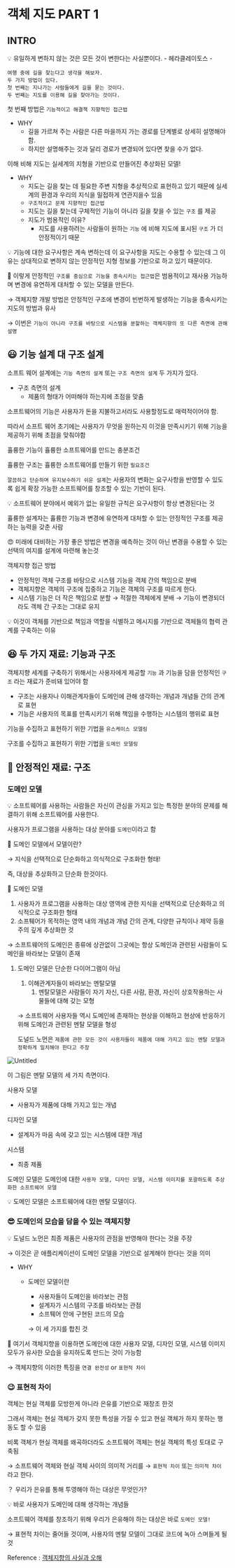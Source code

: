 # 객체 지도 PART 1

## INTRO

<aside>
💡 유일하게 변하지 않는 것은 모든 것이 변한다는 사실뿐이다.
                                                          - 헤라클레이토스 -

</aside>

```
여행 중에 길을 찾는다고 생각을 해보자.
두 가지 방법이 있다.
첫 번째는 지나가는 사람들에게 길을 묻는 것이다.
두 번째는 지도를 이용해 길을 찾아가는 것이다.
```

첫 번째 방법은 `기능적이고 해결책 지향적인 접근법`

- WHY
    - 길을 가르쳐 주는 사람은 다른 마을까지 가는 경로를 단계별로 상세히 설명해야함.
    - 하지만 설명해주는 것과 달리 경로가 변경되어 있다면 찾을 수가 없다.

이해 비해 지도는 실세계의 지형을 기반으로 만들어진 추상화된 모델!

- WHY
    - 지도는 길을 찾는 데 필요한 주변 지형을 추상적으로 표현하고 있기 때문에 실세계의 환경과 우리의 지식을 밀접하게 연관지을수 있음
    - `구조적이고 문제 지향적인 접근법`
    - 지도는 길을 찾는데 구체적인 기능이 아니라 길을 찾을 수 있는 `구조` 를 제공
    - 지도가 범용적인 이유?
        - 지도를 사용하려는 사람들이 원하는 `기능` 에 비해 지도에 표시된 `구조` 가 더 안정적이기 때문

<aside>
💡 기능에 대한 요구사항은 계속 변하는데 이 요구사항을 지도는 수용할 수 있는데 그 이유는 상대적으로 변하지 않는 안정적인 지형 정보를 기반으로 하고 있기 때문이다.

</aside>

🚩 이렇게 안정적인 `구조를 중심으로 기능을 종속시키는 접근법`은 범용적이고 재사용 가능하며 변경에 유연하게 대처할 수 있는 모델을 만든다.

→ 객체지향 개발 방법은 안정적인 구조에 변경이 빈번하게 발생하는 기능을 종속시키는 지도의 방법과 유사

→ 이번은 `기능이 아니라 구조를 바탕으로 시스템을 분할하는 객체지향의 또 다른 측면에 관해 설명` 

## 😃 기능 설계 대 구조 설계

소프트 웨어 설계에는 `기능 측면의 설계` 또는 `구조 측면의 설계` 두 가지가 있다.

- 구조 측면의 설계
    - 제품의 형태가 어떠해야 하는지에 초점을 맞춤

소프트웨어의 기능은 사용자가 돈을 지불하고서라도 사용할정도로 매력적이어야 함.

따라서 소프트 웨어 초기에는 사용자가 무엇을 원하는지 이것을 만족시키기 위해 기능을 제공하기 위해 초점을 맞춰야함

휼륭한 기능이 휼륭한 소프트웨어를 만드는 충분조건

휼륭한 구조는 휼륭한 소프트웨어를 만들기 위한 `필요조건`

`깔끔하고 단순하며 유지보수하기 쉬운 설계`는 사용자의 변화는 요구사항을 반영할 수 있도록 쉽게 확장 가능한 소프트웨어를 창조할 수 있는 기반이 된다.

<aside>
💡 소프트웨어 분야에서 예외가 없는 유일한 규칙은 요구사항이 항상 변경된다는 것

</aside>

휼륭한 설계자는 휼륭한 기능과 변경에 유연하게 대처할 수 있는 안정적인 구조를 제공하는 능력을 갖춘 사람

😍 미래에 대비하는 가장 좋은 방법은 변경을 예측하는 것이 아닌 변경을 수용할 수 있는 선택의 여지를 설계에 마련해 놓는것

객체지향 접근 방법

- 안정적인 객체 구조를 바탕으로 시스템 기능을 객체 간의 책임으로 분배
- 객체지향은 객체의 구조에 집중하고 기능은 객체의 구조를 따르게 한다.
- 시스템 기능은 더 작은 책임으로 분할 → 적절한 객체에게 분배 → 기능이 변경되더라도 객체 간 구조는 그대로 유지

<aside>
💡 이것이 객체를 기반으로 책임과 역할을 식별하고 메시지를 기반으로 객체들의 협력 관계를 구축하는 이유

</aside>

## 😆 두 가지 재료: 기능과 구조

객체지향 세계를 구축하기 위해서는 사용자에게 제공할 `기능` 과 기능을 담을 안정적인 `구조` 라는 재료가 준비돼 있어야 함

- 구조는 사용자나 이해관계자들이 도메인에 관해 생각하는 개념과 개념들 간의 관계로 표현
- 기능은 사용자의 목표를 만족시키기 위해 책임을 수행하는 시스템의 행위로 표현

기능을 수집하고 표현하기 위한 기법을 `유스케이스 모델링` 

구조를 수집하고 표현하기 위한 기법을 `도메인 모델링` 

## 🥸 안정적인 재료: 구조

### 도메인 모델

<aside>
💡 소프트웨어를 사용하는 사람들은 자신이 관심을 가지고 있는 특정한 분야의 문제를 해결하기 위해 소프트웨어를 사용한다.

</aside>

사용자가 프로그램을 사용하는 대상 분야를 `도메인`이라고 함

🥸 도메인 모델에서 모델이란?

→ 지식을 선택적으로 단순화하고 의식적으로 구조화한 형태!

즉, 대상을 추상화하고 단순화 한것이다.

🤩 도메인 모델

1. 사용자가 프로그램을 사용하는 대상 영역에 관한 지식을 선택적으로 단순화하고 의식적으로 구조화한 형태
2. 소프퉤어가 목적하는 영역 내의 개념과 개념 간의 관계, 다양한 규칙이나 제약 등을 주의 깊게 추상화한 것

→ 소프트웨어의 도메인은 종류에 상관없이 그곳에는 항상 도메인과 관련된 사람들이 도메인을 바라보는 모델이 존재

1. 도메인 모델은 단순한 다이어그램이 아님
    1. 이해관계자들이 바라보는 멘탈모델
        1. 멘탈모델은 사람들이 자기 자신, 다른 사람, 환경, 자신이 상호작용하는 사물들에 대해 갖는 모형
    
    → 소프트웨어 사용자들 역시 도메인에 존재하는 현상을 이해하고 현상에 반응하기 위해 도메인과 관련된 멘탈 모델을 형성
    
    도널드 노먼은 `제품에 관한 모든 것이 사용자들이 제품에 대해 가지고 있는 멘탈 모델과 정확하게 일치해야 한다고 주장`
    

![Untitled](https://user-images.githubusercontent.com/68279162/170840655-2b9748c7-0791-4fe4-be82-f832f74d04c4.png)


이 그림은 멘탈 모델의 세 가지 측면이다.

사용자 모델

- 사용자가 제품에 대해 가지고 있는 개념

디자인 모델

- 설계자가 마음 속에 갖고 있는 시스템에 대한 개념

시스템

- 최종 제품

도메인 모델은 도메인에 대한 `사용자 모델, 디자인 모델, 시스템 이미지를 포괄하도록 추상화한 소프트웨어 모델`

<aside>
💡 도메인 모델은 소프트웨어에 대한 멘탈 모델이다.

</aside>

### 😎 도메인의 모습을 담을 수 있는 객체지향

<aside>
💡 도널드 노먼은 최종 제품은 사용자의 관점을 반영해야 한다는 것을 주장

</aside>

→ 이것은 곧 애플리케이션이 도메인 모델을 기반으로 설계해야 한다는 것을 의미

- WHY
    - 도메인 모델이란
        - 사용자들이 도메인을 바라보는 관점
        - 설계자가 시스템의 구조를 바라보는 관점
        - 소프퉤어 안에 구현된 코드의 모습
    
       → 이 세 가지를 합친 것
    

🚩 여기서 객체지향을 이용하면 도메인에 대한 사용자 모델, 디자인 모델, 시스템 이미지 모두가 유사한 모습을 유지하도록 만드는 것이 가능함

→ 객체지향의 이러한 특징을 `연결 완전성` or `표현적 차이` 

### 😉 표현적 차이

객체는 현실 객체를 모방한게 아니라 은유를 기반으로 재창조 한것

그래서 객체는 현실 객체가 갖지 못한 특성을 가질 수 있고 현실 객체가 하지 못하는 행동도 할 수 있음

비록 객체가 현실 객체를 왜곡하더라도 소프트웨어 객체는 현실 객체의 특성 토대로 구축됨

→ 소프트웨어 객체와 현실 객체 사이의 의미적 거리를 → `표현적 차이` 또는 `의미적 차이` 라고 한다.

？ 우리가 은유를 통해 투영해야 하는 대상은 무엇인가?

<aside>
💡 바로 사용자가 도메인에 대해 생각하는 개념들

</aside>

소프트웨어 객체를 창조하기 위해 우리가 은유해야 하는 대상은 바로 `도메인 모델!`

→ 표현적 차이는 줄어들 것이며, 사용자의 멘탈 모델이 그대로 코드에 녹아 스며들게 될것

Reference : 
 [객체지향의 사실과 오해](http://www.yes24.com/Product/Goods/18249021)
